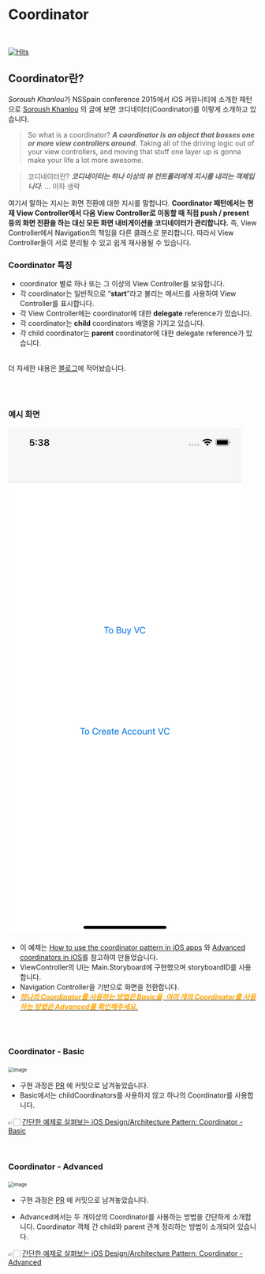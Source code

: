 # Coordinator

<br>

[![Hits](https://hits.seeyoufarm.com/api/count/incr/badge.svg?url=https%3A%2F%2Fgithub.com%2Fdev-Lena%2FCoordinator&count_bg=%238588A2&title_bg=%237D3CCF&icon=&icon_color=%23E7E7E7&title=hits%E2%9C%A8&edge_flat=false)](https://hits.seeyoufarm.com)

## Coordinator란?

*Soroush Khanlou*가 NSSpain conference 2015에서 iOS 커뮤니티에 소개한 패턴으로 [Soroush Khanlou](https://khanlou.com/2015/10/coordinators-redux/) 의 글에 보면 코디네이터(Coordinator)를 이렇게 소개하고 있습니다.<br>

> So what is a coordinator? ***A coordinator is an object that bosses one or more view controllers around.*** Taking all of the driving logic out of your view controllers, and moving that stuff one layer up is gonna make your life a lot more awesome.

> 코디네이터란? ***코디네이터는 하나 이상의 뷰 컨트롤러에게 지시를 내리는 객체입니다***.
> ... 이하 생략<br>



여기서 말하는 지시는 화면 전환에 대한 지시를 말합니다. **Coordinator 패턴에서는 현재 View Controller에서 다음 View Controller로 이동할 때 직접 push / present 등의 화면 전환을 하는 대신 모든 화면 내비게이션을 코디네이터가 관리합니다.**  즉, View Controller에서 Navigation의 책임을 다른 클래스로 분리합니다. 따라서 View Controller들이 서로 분리될 수 있고 쉽게 재사용될 수 있습니다. <br>

### Coordinator 특징<br>

- coordinator 별로 하나 또는 그 이상의 View Controller를 보유합니다. 
- 각 coordinator는 일반적으로 “**start**”라고 불리는 메서드를 사용하여 View Controller를 표시합니다.
- 각 View Controller에는 coordinator에 대한 **delegate** reference가 있습니다.
- 각 coordinator는 **child** coordinators 배열을 가지고 있습니다.
- 각 child coordinator는 **parent** coordinator에 대한 delegate reference가 있습니다.

<br>더 자세한 내용은 [블로그]()에 적어놨습니다.

<br><br>

### 예시 화면

![alt text](https://github.com/dev-Lena/Coordinator/blob/main/Media/coordinator_basic.gif)

* 이 예제는 [How to use the coordinator pattern in iOS apps](https://www.hackingwithswift.com/articles/71/how-to-use-the-coordinator-pattern-in-ios-apps) 와 [Advanced coordinators in iOS](https://www.hackingwithswift.com/articles/175/advanced-coordinator-pattern-tutorial-ios)를 참고하여 만들었습니다.
* ViewController의 UI는 Main.Storyboard에 구현했으며 storyboardID를 사용합니다.
* Navigation Controller을 기반으로 화면을 전환합니다.
* ***<u><span style="color:orange">하나의 Coordinator를 사용하는 방법은 Basic을, 여러 개의 Coordinator를 사용하는 방법은 Advanced를 확인해주세요.</span></u>***

<br><br>

### Coordinator - Basic

<img src="https://user-images.githubusercontent.com/52783516/98215889-b2772500-1f8b-11eb-82be-9ffafb32d36e.png" alt="image" style="zoom:67%;" />

* 구현 과정은 [PR](https://github.com/dev-Lena/Coordinator/pull/2) 에 커밋으로 남겨놓았습니다.
* Basic에서는 childCoordinators를 사용하지 않고 하나의 Coordinator를 사용합니다.



👉🏻 [간단한 예제로 살펴보는 iOS Design/Architecture Pattern: Coordinator - Basic](https://lena-chamna.netlify.app/post/ios_design_pattern_coordinator_basic/)

<br>

### Coordinator - Advanced

<img src="https://user-images.githubusercontent.com/52783516/98220027-18b27680-1f91-11eb-87aa-7fb3b8e12448.png" alt="image" style="zoom:67%;" />

* 구현 과정은 [PR](https://github.com/dev-Lena/Coordinator/pull/7) 에 커밋으로 남겨놓았습니다.

* Advanced에서는 두 개이상의 Coordinator를 사용하는 방법을 간단하게 소개합니다. Coordinator 객체 간 child와 parent 관계 정리하는 방법이 소개되어 있습니다.

  

👉🏻 [간단한 예제로 살펴보는 iOS Design/Architecture Pattern: Coordinator - Advanced](https://lena-chamna.netlify.app/post/ios_design_pattern_coordinator_advanced/)
